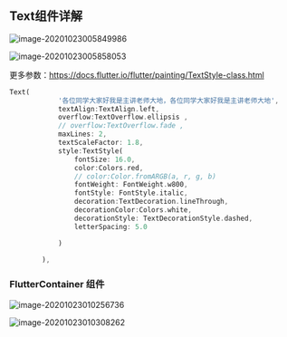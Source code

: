 ## Text组件详解

![image-20201023005849986](C:\Users\jialiang.li\AppData\Roaming\Typora\typora-user-images\image-20201023005849986.png)

![image-20201023005858053](C:\Users\jialiang.li\AppData\Roaming\Typora\typora-user-images\image-20201023005858053.png)

更多参数：https://docs.flutter.io/flutter/painting/TextStyle-class.html

``` dart
Text(
            '各位同学大家好我是主讲老师大地，各位同学大家好我是主讲老师大地',
            textAlign:TextAlign.left,
            overflow:TextOverflow.ellipsis ,
            // overflow:TextOverflow.fade ,
            maxLines: 2,
            textScaleFactor: 1.8,
            style:TextStyle(
                fontSize: 16.0,
                color:Colors.red,
                // color:Color.fromARGB(a, r, g, b)
                fontWeight: FontWeight.w800,
                fontStyle: FontStyle.italic,
                decoration:TextDecoration.lineThrough,
                decorationColor:Colors.white,
                decorationStyle: TextDecorationStyle.dashed,
                letterSpacing: 5.0

            )

        ),
```

### FlutterContainer 组件

![image-20201023010256736](C:\Users\jialiang.li\AppData\Roaming\Typora\typora-user-images\image-20201023010256736.png)

![image-20201023010308262](C:\Users\jialiang.li\AppData\Roaming\Typora\typora-user-images\image-20201023010308262.png)
